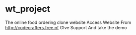 # wt_project
The online food ordering clone website
Access Website From http://codecrafters.free.nf
GIve Support And take the demo 
